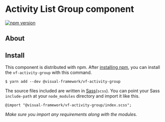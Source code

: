 # Activity List Group component

[![npm version](https://badge.fury.io/js/%40visual-framework%2Fvf-activity-group.svg)](https://badge.fury.io/js/%40visual-framework%2Fvf-activity-group)

## About

## Install

This component is distributed with npm. After [installing npm](https://www.npmjs.com/get-npm), you can install the `vf-activity-group` with this command.

```
$ yarn add --dev @visual-framework/vf-activity-group
```

The source files included are written in [Sass](http://sass-lang.com)(`scss`). You can point your Sass `include-path` at your `node_modules` directory and import it like this.

```
@import "@visual-framework/vf-activity-group/index.scss";
```

_Make sure you import any requirements along with the modules._
